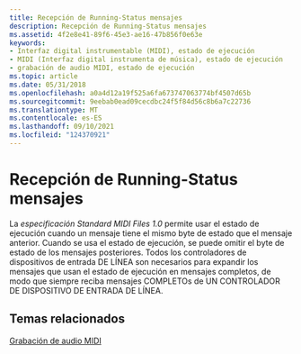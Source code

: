 ```yaml
---
title: Recepción de Running-Status mensajes
description: Recepción de Running-Status mensajes
ms.assetid: 4f2e8e41-89f6-45e3-ae16-47b856f0e63e
keywords:
- Interfaz digital instrumentable (MIDI), estado de ejecución
- MIDI (Interfaz digital instrumenta de música), estado de ejecución
- grabación de audio MIDI, estado de ejecución
ms.topic: article
ms.date: 05/31/2018
ms.openlocfilehash: a0a4d12a19f525a6fa673747063774bf4507d65b
ms.sourcegitcommit: 9eebab0ead09cecdbc24f5f84d56c8b6a7c22736
ms.translationtype: MT
ms.contentlocale: es-ES
ms.lasthandoff: 09/10/2021
ms.locfileid: "124370921"
---
```

# <a name="receiving-running-status-messages"></a>Recepción de Running-Status mensajes

La *especificación Standard MIDI Files 1.0* permite usar el estado de ejecución cuando un mensaje tiene el mismo byte de estado que el mensaje anterior.  Cuando se usa el estado de ejecución, se puede omitir el byte de estado de los mensajes posteriores. Todos los controladores de dispositivos de entrada DE LÍNEA son necesarios para expandir los mensajes que usan el estado de ejecución en mensajes completos, de modo que siempre reciba mensajes COMPLETOs de UN CONTROLADOR DE DISPOSITIVO DE ENTRADA DE LÍNEA.

## <a name="related-topics"></a>Temas relacionados

<dl> <dt>

[Grabación de audio MIDI](recording-midi-audio.md)
</dt> </dl>

 

 




